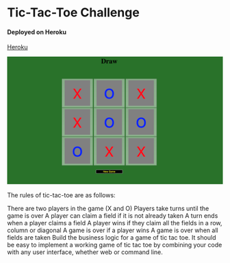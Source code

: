 
Tic-Tac-Toe Challenge
=================
#### Deployed on Heroku

[Heroku](https://bowlling-score-calculator.herokuapp.com/)


![Pictures of UI](tictac.png)

The rules of tic-tac-toe are as follows:

There are two players in the game (X and O)
Players take turns until the game is over
A player can claim a field if it is not already taken
A turn ends when a player claims a field
A player wins if they claim all the fields in a row, column or diagonal
A game is over if a player wins
A game is over when all fields are taken
Build the business logic for a game of tic tac toe. It should be easy to implement a working game of tic tac toe by combining your code with any user interface, whether web or command line.

